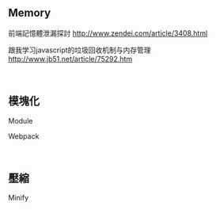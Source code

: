 ## Memory

前端記憶體泄漏探討
http://www.zendei.com/article/3408.html

跟我学习javascript的垃圾回收机制与内存管理
http://www.jb51.net/article/75292.htm

<br />

## 模塊化

Module

Webpack

<br />

## 壓縮

Minify
